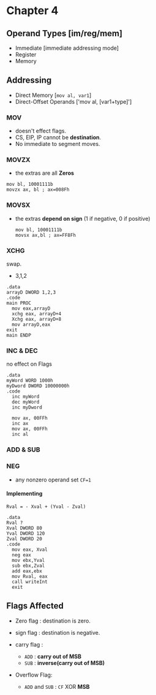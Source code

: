 # Chapter 4

## Operand Types [im/reg/mem]

- Immediate [immediate addressing mode]
- Register
- Memory

## Addressing

- Direct Memory [`mov al, var1`]
- Direct-Offset Operands ['mov al, [var1+type]']

### MOV

- doesn't effect flags.
- CS, EIP, IP cannot be **destination**.
- No immediate to segment moves.

### MOVZX

- the extras are all **Zeros**

```
mov bl, 10001111b
movzx ax, bl ; ax=008Fh
```

### MOVSX

- the extras **depend on sign** (1 if negative, 0 if positive)

  ```
  mov bl, 10001111b
  movsx ax,bl ; ax=FF8Fh
  ```

### XCHG

swap.

- 3,1,2

```
.data
arrayD DWORD 1,2,3
.code
main PROC
  mov eax,arrayD
  xchg eax, arrayD+4
  Xchg eax, arrayD+8
  mov arrayD,eax
exit
main ENDP
```

### INC & DEC

no effect on Flags

```
.data
myWord WORD 1000h
myDword DWORD 10000000h
.code
  inc myWord
  dec myWord
  inc myDword

  mov ax, 00FFh
  inc ax
  mov ax, 00FFh
  inc al
```

### ADD & SUB

### NEG

- any nonzero operand set `CF=1`

#### Implementing

`Rval = - Xval + (Yval - Zval)`

```
.data
Rval ?
Xval DWORD 80
Yval DWORD 120
Zval DWORD 20
.code
  mov eax, Xval
  neg eax
  mov ebx,Yval
  sub ebx,Zval
  add eax,ebx
  mov Rval, eax
  call writeInt
  exit
```

## Flags Affected

- Zero flag : destination is zero.
- sign flag : destination is negative.
- carry flag :

  - `ADD` : **carry out of MSB**
  - `SUB` : **inverse(carry out of MSB)**

- Overflow Flag:

  - `ADD` and `SUB` : `CF` XOR **MSB**
